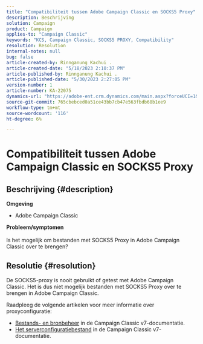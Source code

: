 ```yaml
---
title: "Compatibiliteit tussen Adobe Campaign Classic en SOCKS5 Proxy"
description: Beschrijving
solution: Campaign
product: Campaign
applies-to: "Campaign Classic"
keywords: "KCS, Campaign Classic, SOCKS5 PROXY, Compatibility"
resolution: Resolution
internal-notes: null
bug: false
article-created-by: Rinnganung Kachui .
article-created-date: "5/18/2023 2:10:37 PM"
article-published-by: Rinnganung Kachui .
article-published-date: "5/30/2023 2:27:05 PM"
version-number: 1
article-number: KA-22075
dynamics-url: "https://adobe-ent.crm.dynamics.com/main.aspx?forceUCI=1&pagetype=entityrecord&etn=knowledgearticle&id=b10cebbe-85f5-ed11-8848-6045bd0063aa"
source-git-commit: 765cbebced0a51ce43bb7cb47e563fbdb68b1ee9
workflow-type: tm+mt
source-wordcount: '116'
ht-degree: 6%

---
```


# Compatibiliteit tussen Adobe Campaign Classic en SOCKS5 Proxy

## Beschrijving {#description}

<b>Omgeving</b>
- Adobe Campaign Classic

<b>Probleem/symptomen</b><br><br>Is het mogelijk om bestanden met SOCKS5 Proxy in Adobe Campaign Classic over te brengen?<br>

## Resolutie {#resolution}


De SOCKS5-proxy is nooit gebruikt of getest met Adobe Campaign Classic. Het is dus niet mogelijk bestanden met SOCKS5 Proxy over te brengen in Adobe Campaign Classic.

Raadpleeg de volgende artikelen voor meer informatie over proxyconfiguratie:

- [Bestands- en bronbeheer](https://experienceleague.adobe.com/docs/campaign-classic/using/installing-campaign-classic/additional-configurations/file-res-management.html) in de Campaign Classic v7-documentatie.
- [Het serverconfiguratiebestand](https://experienceleague.adobe.com/docs/campaign-classic/using/installing-campaign-classic/appendices/the-server-configuration-file.html) in de Campaign Classic v7-documentatie.

